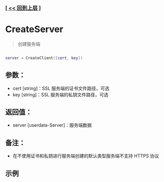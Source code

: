 ### [[ << 回到上层 ]](README.md)

# CreateServer

> 创建服务端

```lua

server = CreateClient([cert, key])

```

## 参数：

+ cert [string]：SSL 服务端的证书文件路径，可选
+ key [string]：SSL 服务端的私钥文件路径，可选

## 返回值：

+ server [userdata-Server]：服务端数据

## 备注：

+ 在不使用证书和私钥进行服务端创建的默认类型服务端不支持 HTTPS 协议

## 示例

```lua

```